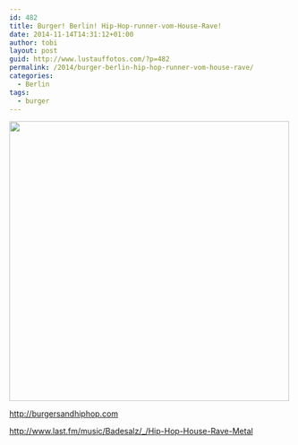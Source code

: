 ```yaml
---
id: 482
title: Burger! Berlin! Hip-Hop-runner-vom-House-Rave!
date: 2014-11-14T14:31:12+01:00
author: tobi
layout: post
guid: http://www.lustauffotos.com/?p=482
permalink: /2014/burger-berlin-hip-hop-runner-vom-house-rave/
categories:
  - Berlin
tags:
  - burger
---
```

<img src="http://burgersandhiphop.com/images/burgermap.jpg" alt="" width="500" />

<http://burgersandhiphop.com>

<http://www.last.fm/music/Badesalz/_/Hip-Hop-House-Rave-Metal>